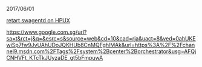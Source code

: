 2017/06/01

[retart swagentd on HPUX](https://community.hpe.com/t5/System-Administration/Problem-with-quot-swreg-quot-or-quot-swacl-quot-on-hpux-11-23/td-p/3878758)

https://www.google.com.sg/url?sa=t&rct=j&q=&esrc=s&source=web&cd=10&cad=rja&uact=8&ved=0ahUKEwiSp7fw9JvUAhUDoJQKHUb8CnMQFghlMAk&url=https%3A%2F%2Fchannel9.msdn.com%2FTags%2Fsystem%2Bcenter%2Borchestrator&usg=AFQjCNHVFt_KTcTkJUyzaDE_gt5bFmpuwA


